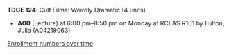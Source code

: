 **TDGE 124**: Cult Films: Weirdly Dramatic (4 units)

- **A00** (Lecture) at 6:00 pm–8:50 pm on Monday at RCLAS R101 by Fulton, Julia (A04219063)

[Enrollment numbers over time](./TDGE124.tsv)
